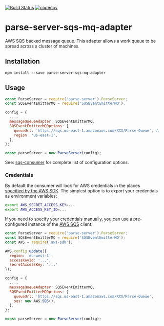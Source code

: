 [![Build Status](https://travis-ci.org/parse-server-modules/parse-server-sqs-mq-adapter.svg?branch=master)](https://travis-ci.org/parse-server-modules/parse-server-sqs-mq-adapter)
[![codecov](https://codecov.io/gh/parse-server-modules/parse-server-sqs-mq-adapter/branch/master/graph/badge.svg)](https://codecov.io/gh/parse-server-modules/parse-server-sqs-mq-adapter)


# parse-server-sqs-mq-adapter
AWS SQS backed message queue.  This adapter allows a work queue to be spread across a cluster of machines.

## Installation

`npm install --save parse-server-sqs-mq-adapter`

## Usage

```js
const ParseServer = require('parse-server').ParseServer;
const SQSEventEmitterMQ = require('SQSEventEmitterMQ');

config = {
  ....
  messageQueueAdapter: SQSEventEmitterMQ,
  SQSEventEmitterMQOptions: {
    queueUrl: 'https://sqs.us-east-1.amazonaws.com/XXX/Parse-Queue', // required
    region: 'us-east-1',
  },
};

const parseServer = new ParseServer(config);
```

See: [sqs-consumer](https://www.npmjs.com/package/sqs-consumer#options) for complete list of configuration options.
### Credentials

By default the consumer will look for AWS credentials in the places [specified by the AWS SDK](http://docs.aws.amazon.com/AWSJavaScriptSDK/guide/node-configuring.html#Setting_AWS_Credentials). The simplest option is to export your credentials as environment variables:

```bash
export AWS_SECRET_ACCESS_KEY=...
export AWS_ACCESS_KEY_ID=...
```

If you need to specify your credentials manually, you can use a pre-configured instance of the [AWS SQS](http://docs.aws.amazon.com/AWSJavaScriptSDK/latest/AWS/SQS.html) client:


```js
const ParseServer = require('parse-server').ParseServer;
const SQSEventEmitterMQ = require('SQSEventEmitterMQ');
const AWS = require('aws-sdk');

AWS.config.update({
  region: 'eu-west-1',
  accessKeyId: '...',
  secretAccessKey: '...'
});

config = {
  ....
  messageQueueAdapter: SQSEventEmitterMQ,
  SQSEventEmitterMQOptions: {
    queueUrl: 'https://sqs.us-east-1.amazonaws.com/XXX/Parse-Queue',
    sqs: new AWS.SQS(),
  },
};

const parseServer = new ParseServer(config);

```
